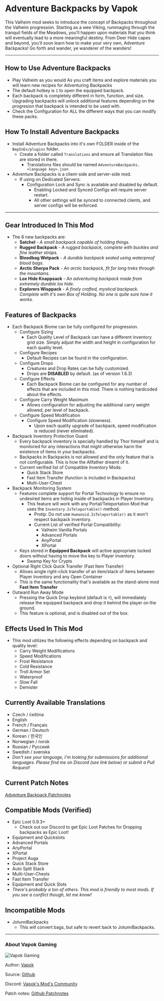 # Adventure Backpacks by Vapok

This Valheim mod seeks to introduce the concept of Backpacks throughout the Valheim progression. 
Starting as a wee Viking, rummaging through the tranquil fields of the Meadows, you'll happen upon materials 
that you think will eventually lead to a more meaningful destiny.  From Deer Hide capes and beyond, you'll soon 
learn how to make your very own, Adventure Backpacks!  Go forth and wander, ye wanderer of the wanders! 

---

## How to Use Adventure Backpacks
* Play Valheim as you would As you craft items and explore materials you will learn new recipes for Adventuring Backpacks
* The default hotkey is `I` to open the equipped backpack.
* Each backpack is completely different in form, function, and size.  Upgrading backpacks will unlock additional features depending on the progresion that backpack is intended to be used with.
* Check the Configuration for ALL the different ways that you can modify these packs.

## How To Install Adventure Backpacks
* Install Adventure Backpacks into it's own FOLDER inside of the `BepInEx/plugins` folder.
  * Create a folder called `Translations` and ensure all Translation files are stored in there.
    * Translations files should be named `AdventureBackpacks.<language key>.json`
* Adventure Backpacks is a client-side and server-side mod.
  * If using on Dedicated Servers:
    * Configuration Lock and Sync is available and disabled by default.
      * Enabling Locked and Synced Configs will require server restart.
      * All other settings will be synced to connected clients, and server configs will be enforced.

---

## Gear Introduced In This Mod
* The 6 new backpacks are:
    * **Satchel** - _A small backpack capable of holding things._
    * **Rugged Backpack**  - _A rugged backpack, complete with buckles and fine leather straps._
    * **Bloodbag Wetpack** - _A durable backpack sealed using waterproof blood bags._
    * **Arctic Sherpa Pack** - _An arctic backpack, fit for long treks through the mountains._
    * **Lox Hide Knappsack** - _An adventuring backpack made from extremely durable lox hide._
    * **Explorers Wisppack** - _A finely crafted, mystical backpack. Complete with it's own Box of Holding. No one is quite sure how it works._

## Features of Backpacks
* Each Backpack Biome can be fully configured for progression.
  * Configure Sizing
    * Each Quality Level of Backpack can have a different inventory grid size. Simply adjust the width and height in configuration for each quality level.
  * Configure Recipes
    * Default Recipes can be found in the configuration.
  * Configure Drops
    * Creatures and Drop Rates can be fully customized.
    * Drops are **DISABLED** by default. (as of version 1.6.3)
  * Configure Effects
    * Each Backpack Biome can be configured for any number of effects that are included in this mod.  There is nothing hardcoded about the effects.
  * Configure Carry Weight Maximum
    * Allows configuration for adjusting the additional carry weight allowed, per level of backpack.
  * Configure Speed Modification
    * Configure Speed Modification (slowness).
      * Upon each quality upgrade of backpack, speed modification is reduced (never eliminated).
* Backpack Inventory Protection Guard
  * Every backpack inventory is specially handled by Thor himself and is monitored for any interactions that might otherwise harm the existence of items in your backpacks.
  * Backpacks in Backpacks is not allowed and the only feature that is not configurable. This is how the Allfather dreamt of it.
  * Current verified list of Compatible Inventory Mods:
    * Quick Stack Store
    * Fast Item Transfer (function is included in Backpacks)
    * Multi-User-Chest
* Backpack Monitoring System
  * Features complete support for Portal Technology to ensure no undesired items are hiding inside of backpacks in Player Inventory.
    * This feature will work with any Portal/Teleportation Mod that uses the `Inventory.IsTeleportable()` method.
      * Protip: Do not use `Humanoid.IsTeleportable()` as it won't respect backpack inventory.
      * Current List of verified Portal Compatibility:
        * Valheim Vanilla Portals
        * Advanced Portals
        * AnyPortal
        * XPortal
  * Keys stored in **Equipped Backpack** will active appropriate locked doors without having to move the key to Player inventory.
    * Swamp Key for Crypts
* Optional Right Click Quick Transfer (Fast Item Transfer)
  * Allows single right-click transfer of an item/stack of items between Player Inventory and any Open Container
  * This is the same functionality that's available as the stand-alone mod **Fast Item Transfer**
* Outward Run Away Mode
  * Pressing the Quick Drop keybind (default is `Y`), will immediately release the equipped backpack and drop it behind the player on the ground.
  * This feature is optional, and is disabled out of the box.
       

## Effects Used In This Mod
* This mod utilizes the following effects depending on backpack and quality level:
  * Carry Weight Modifications
  * Speed Modifications
  * Frost Resistance
  * Cold Resistance
  * Troll Armor Set
  * Waterproof
  * Slow Fall
  * Demister

## Currently Available Translations
* Czech / čeština
* English
* French / Français
* German / Deutsch
* Korean / 한국인
* Norwegian / norsk
* Russian / Русский
* Swedish / svenska
* *Don't see your language, I'm looking for submissions for additional languages. Please find me on Discord (see link below) or submit a Pull Request!*

## Current Patch Notes
[Adventure Backpack Patchnotes](https://github.com/Vapok/AdventureBackpacks/blob/main/PATCHNOTES.md) 

## Compatible Mods (Verified)
* Epic Loot 0.9.3+
  * Check out our Discord to get Epic Loot Patches for Dropping backpacks as Epic Loot!
* Equipment and Quickslots
* Advanced Portals
* AnyPortal
* XPortal
* Project Auga
* Quick Stack Store
* Auto Split Stack
* Multi-User-Chests
* Fast Item Transfer
* Equipment and Quick Slots
* _There's probably a ton of others. This mod is friendly to most mods. If you see a conflict though, let me know!_

## Incompatible Mods
* JotunnBackpacks
  * This will convert bags, but safe to revert back to JotunnBackpacks.

---

### About Vapok Gaming
![Vapok Gaming](https://avatars.githubusercontent.com/u/1264136?s=180&v=4)

Author: [Vapok](https://github.com/Vapok)

Source: [Github](https://github.com/Vapok/AdventureBackpacks)

Discord: [Vapok's Mod's Community](https://discord.gg/5YAJkRFBXt)

Patch notes: [Github Patchnotes](https://github.com/Vapok/AdventureBackpacks/blob/main/PATCHNOTES.md)